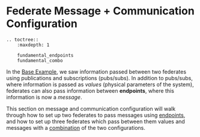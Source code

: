 # Federate Message + Communication Configuration

```eval_rst
.. toctree::
    :maxdepth: 1

    fundamental_endpoints
    fundamental_combo

```

In the [Base Example](./fundamental_default.md), we saw information passed between two federates using publications and subscriptions (pubs/subs). In addition to pubs/subs, where information is passed as _values_ (physical parameters of the system), federates can also pass information between **endpoints**, where this information is now a _message_.

This section on message and communication configuration will walk through how to set up two federates to pass messages using [endpoints](./fundamental_endpoints.md), and how to set up three federates which pass between them values and messages with a [combination](./fundamental_combo.md) of the two configurations.
